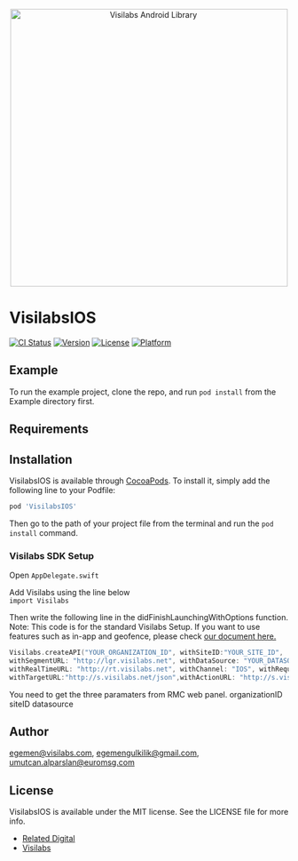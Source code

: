<p align="center">
  <a target="_blank" rel="noopener noreferrer" href="https://github.com/relateddigital/visilabs-android"><img src="https://github.com/relateddigital/visilabs-android/blob/master/app/visilabs.png" alt="Visilabs Android Library" width="500" style="max-width:100%;"></a>
</p>

# VisilabsIOS

[![CI Status](https://img.shields.io/travis/egemen@visilabs.com/VisilabsIOS.svg?style=flat)](https://travis-ci.org/egemen@visilabs.com/VisilabsIOS)
[![Version](https://img.shields.io/cocoapods/v/VisilabsIOS.svg?style=flat)](https://cocoapods.org/pods/VisilabsIOS)
[![License](https://img.shields.io/cocoapods/l/VisilabsIOS.svg?style=flat)](https://cocoapods.org/pods/VisilabsIOS)
[![Platform](https://img.shields.io/cocoapods/p/VisilabsIOS.svg?style=flat)](https://cocoapods.org/pods/VisilabsIOS)

## Example

To run the example project, clone the repo, and run `pod install` from the Example directory first.

## Requirements

## Installation

VisilabsIOS is available through [CocoaPods](https://cocoapods.org). To install
it, simply add the following line to your Podfile:

```ruby
pod 'VisilabsIOS'
```

Then go to the path of your project file from the terminal and run the ```pod install``` command.

### Visilabs SDK Setup
Open ```AppDelegate.swift```<br />

Add Visilabs using the line below <br />
```import Visilabs``` <br />

Then write the following line in the didFinishLaunchingWithOptions function. Note: This code is for the standard Visilabs Setup. If you want to use features such as in-app and geofence, please check <a href="https://relateddigital.atlassian.net/wiki/spaces/KB/pages/428966373/iOS+-+Initialization" target="_blank">our document here.</a> <br />

```swift
Visilabs.createAPI("YOUR_ORGANIZATION_ID", withSiteID:"YOUR_SITE_ID", 
withSegmentURL: "http://lgr.visilabs.net", withDataSource: "YOUR_DATASOURCE", 
withRealTimeURL: "http://rt.visilabs.net", withChannel: "IOS", withRequestTimeout:30,
withTargetURL:"http://s.visilabs.net/json",withActionURL: "http://s.visilabs.net/actjson")
```

You need to get the three paramaters from RMC web panel.
organizationID siteID datasource

## Author

egemen@visilabs.com, egemengulkilik@gmail.com, umutcan.alparslan@euromsg.com

## License

VisilabsIOS is available under the MIT license. See the LICENSE file for more info.
 - [Related Digital ](https://www.relateddigital.com/)
 - [Visilabs ](http://visilabs.com/)
